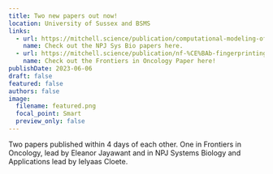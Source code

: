 ```yaml
---
title: Two new papers out now!
location: University of Sussex and BSMS
links:
  - url: https://mitchell.science/publication/computational-modeling-of-dlbcl-predicts-response-to-bh3-mimetics/
    name: Check out the NPJ Sys Bio papers here.
  - url: https://mitchell.science/publication/nf-%CE%BAb-fingerprinting-reveals-heterogeneous-nf-%CE%BAb-composition-in-diffuse-large-b-cell-lymphoma/
    name: Check out the Frontiers in Oncology Paper here!
publishDate: 2023-06-06
draft: false
featured: false
authors: false
image:
  filename: featured.png
  focal_point: Smart
  preview_only: false
---
```

Two papers published within 4 days of each other. One in Frontiers in Oncology, lead by Eleanor Jayawant and in NPJ Systems Biology and Applications lead by Ielyaas Cloete.
